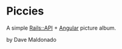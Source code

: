 # Piccies

A simple [Rails::API](https://github.com/rails-api/rails-api) + [Angular](https://github.com/angular/angular) picture album.

by Dave Maldonado
